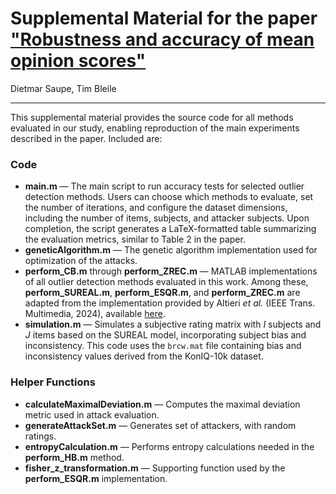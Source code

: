 # Supplemental Material for the paper ["Robustness and accuracy of mean opinion scores"](https://ieeexplore.ieee.org/Xplore/home.jsp)
Dietmar Saupe, Tim Bleile

---

This supplemental material provides the source code for all methods evaluated in our study, enabling reproduction of the main experiments described in the paper. Included are:

### Code

- **main.m** — The main script to run accuracy tests for selected outlier detection methods. Users can choose which methods to evaluate, set the number of iterations, and configure the dataset dimensions, including the number of items, subjects, and attacker subjects. Upon completion, the script generates a LaTeX-formatted table summarizing the evaluation metrics, similar to Table 2 in the paper.
- **geneticAlgorithm.m** — The genetic algorithm implementation used for optimization of the attacks.
- **perform_CB.m** through **perform_ZREC.m** — MATLAB implementations of all outlier detection methods evaluated in this work. Among these, **perform_SUREAL.m**, **perform_ESQR.m**, and **perform_ZREC.m** are adapted from the implementation provided by Altieri *et al.* (IEEE Trans. Multimedia, 2024), available [here](https://doi.org/10.1109/TMM.2024.3390113).
- **simulation.m** — Simulates a subjective rating matrix with *I* subjects and *J* items based on the SUREAL model, incorporating subject bias and inconsistency. This code uses the `brcw.mat` file containing bias and inconsistency values derived from the KonIQ-10k dataset.


### Helper Functions

- **calculateMaximalDeviation.m** — Computes the maximal deviation metric used in attack evaluation.
- **generateAttackSet.m** — Generates set of attackers, with random ratings.
- **entropyCalculation.m** — Performs entropy calculations needed in the **perform_HB.m** method.
- **fisher_z_transformation.m** — Supporting function used by the **perform_ESQR.m** implementation.



